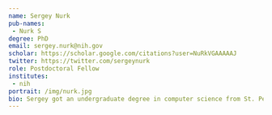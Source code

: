 ```yaml
---
name: Sergey Nurk
pub-names:
 - Nurk S
degree: PhD
email: sergey.nurk@nih.gov
scholar: https://scholar.google.com/citations?user=NuRkVGAAAAAJ
twitter: https://twitter.com/sergeynurk
role: Postdoctoral Fellow
institutes:
 - nih
portrait: /img/nurk.jpg
bio: Sergey got an undergraduate degree in computer science from St. Petersburg State University in 2011. The same year he joined a newly established bioinformatics laboratory in St. Petersburg Academic University founded by prof. Pavel Pevzner. There Sergey had been primarily working on the development of methods for microbial and metagenomic assembly from NGS data, becoming one of the principal developers of SPAdes and metaSPAdes assemblers. In 2019 Sergey defended his PhD thesis (supervised by prof. Pavel Pevzner) in St. Petersburg State University, and then joined the Genome Informatics Section at NIH.
---
```

